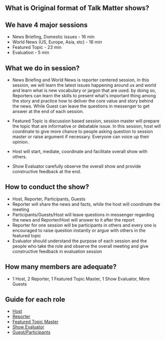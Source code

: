 ## What is Original format of Talk Matter shows?


## We have 4 major sessions
  * News Briefing, Domestic issues - 16 min 
  * World News (US, Europe, Asia, etc) - 16 min
  * Featured Topic - 23 min
  * Evaluation - 5 min

## What we do in session?
  * News Briefing and World News is reporter centered session, in this session, we will learn the latest issues happening around us and world and learn what is new vocabulary or jargon that are used. by doing so, Reporters can learn the skills to present what's important thing among the story and practice how to deliver the core value and story behind the news. While Guest can leave the questions in messenger to get answer at the end of each session.

  * Featured Topic is discussion based session, session master will prepare the topic that are informative or debatable issue. In this session, host will coordinate to give more chance to people asking question to session master or raise argument if necessary. Everyone can voice up their opinion.

  * Host will start, mediate, coordinate and facilitate overall show with others. 
  
  * Show Evaluator carefully observe the overall show and provide constructive feedback at the end.

## How to conduct the show?
  * Host, Reporter, Participants, Guests
  * Reporter will share the news and facts, while the host will coordinate the meeting
  * Participants/Guests/Host will leave questions in messenger regarding the news and Reporter/Host will answer to it after the report
  * Reporter for one session will be participants in others and every one is encouraged to raise question instantly or argue with others in the featured topic
  * Evaluator should understand the purpose of each session and the people who take the role and observe the overall meeting and give constructive feedback in evaluation session 

## How many members are adequate?
  * 1 Host,  2 Reporter, 1 Featured Topic Master, 1 Show Evaluator, More Guests


## Guide for each role
  * [Host](https://github.com/seock04/Uncertainty-Handler/wiki/%22Talk-matter%22--Guide-book-of-the-Role-for-The-Host)
  * [Reporter](https://github.com/seock04/Uncertainty-Handler/wiki/%22Talk-matter%22-Guide-book-of-the-Role-for-The-Reporter)
  * [Featured Topic Master](https://github.com/seock04/Uncertainty-Handler/wiki/%22Talk-matter%22-Guide-book-of-the-Role-for-The-Featured-Topic-Master)
  * [Show Evaluator](https://github.com/seock04/Uncertainty-Handler/wiki/%22Talk-matter%22-Guide-book-of-the-Role-for-The-Show-Evaluator)
  * [Guest/Participants](https://github.com/seock04/Uncertainty-Handler/wiki/%22Talk-matter%22-Guide-book-of-the-Role-for-The-Guest-Participant)
